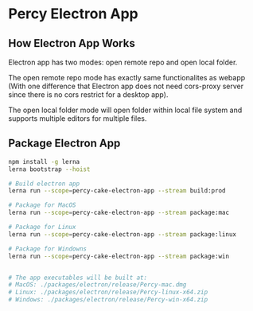 # Percy Electron App

## How Electron App Works

Electron app has two modes: open remote repo and open local folder.

The open remote repo mode has exactly same functionalites as webapp (With one difference that Electron app does not need cors-proxy server since there is no cors restrict for a desktop app).

The open local folder mode will open folder within local file system and supports multiple editors for multiple files.

## Package Electron App

```bash
npm install -g lerna
lerna bootstrap --hoist

# Build electron app
lerna run --scope=percy-cake-electron-app --stream build:prod

# Package for MacOS
lerna run --scope=percy-cake-electron-app --stream package:mac

# Package for Linux
lerna run --scope=percy-cake-electron-app --stream package:linux

# Package for Windowns
lerna run --scope=percy-cake-electron-app --stream package:win


# The app executables will be built at:
# MacOS: ./packages/electron/release/Percy-mac.dmg
# Linux: ./packages/electron/release/Percy-linux-x64.zip
# Windows: ./packages/electron/release/Percy-win-x64.zip
```

